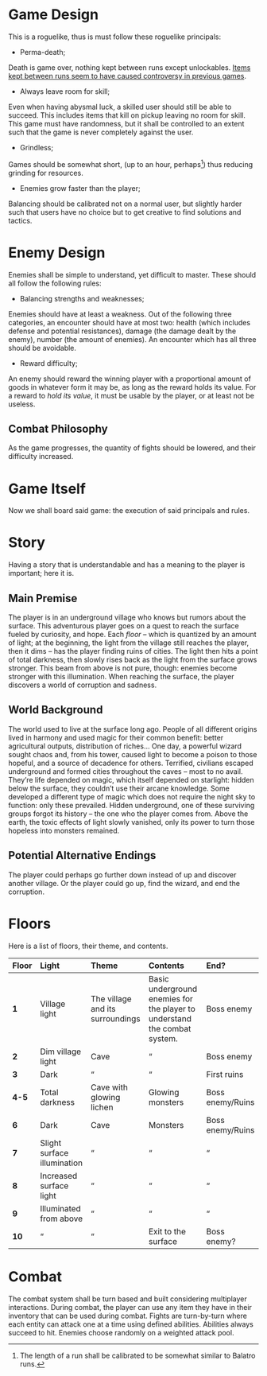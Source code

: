 # Game Design

This is a roguelike, thus is must follow these roguelike principals:

- Perma-death;

Death is game over, nothing kept between runs except
unlockables. [Items kept between runs seem to have caused controversy in previous games](https://www.reddit.com/r/roguelikes/comments/5e7lzf/comment/daau480/?utm_source=share&utm_medium=web3x&utm_name=web3xcss&utm_term=1&utm_content=share_button).

- Always leave room for skill;

Even when having abysmal luck, a skilled user should still be able to succeed. This includes items that kill on pickup
leaving no room for skill. This game must have randomness, but it shall be controlled to an extent such that the game is
never completely against the user.

- Grindless;

Games should be somewhat short, (up to an hour, perhaps[^1]) thus reducing grinding for resources.

- Enemies grow faster than the player;

Balancing should be calibrated not on a normal user, but slightly harder such that users have no choice but to get
creative to find solutions and tactics.

# **Enemy Design**

Enemies shall be simple to understand, yet difficult to master. These should all follow the following rules:

- Balancing strengths and weaknesses;

Enemies should have at least a weakness. Out of the following three categories, an encounter should have at most two:
health (which includes defense and potential resistances), damage (the damage dealt by the enemy), number (the amount of
enemies). An encounter which has all three should be avoidable.

- Reward difficulty;

An enemy should reward the winning player with a proportional amount of goods in whatever form it may be, as long as the
reward holds its value. For a reward to *hold its value*, it must be usable by the player, or at least not be useless.

## **Combat Philosophy**

As the game progresses, the quantity of fights should be lowered, and their difficulty increased.

# Game Itself

Now we shall board said game: the execution of said principals and rules.

# **Story**

Having a story that is understandable and has a meaning to the player is important; here it is.

## **Main Premise**

The player is in an underground village who knows but rumors about the surface. This adventurous player goes on a quest
to reach the surface fueled by curiosity, and hope. Each *floor* – which is quantized by an amount of light; at the
beginning, the light from the village still reaches the player, then it dims – has the player finding ruins of cities.
The light then hits a point of total darkness, then slowly rises back as the light from the surface grows stronger. This
beam from above is not pure, though: enemies become stronger with this illumination. When reaching the surface, the
player discovers a world of corruption and sadness.

## **World Background**

The world used to live at the surface long ago. People of all different origins lived in harmony and used magic for
their common benefit: better agricultural outputs, distribution of riches… One day, a powerful wizard sought chaos and,
from his tower, caused light to become a poison to those hopeful, and a source of decadence for others. Terrified,
civilians escaped underground and formed cities throughout the caves – most to no avail. They’re life depended on magic,
which itself depended on starlight: hidden below the surface, they couldn’t use their arcane knowledge. Some developed a
different type of magic which does not require the night sky to function: only these prevailed. Hidden underground, one
of these surviving groups forgot its history – the one who the player comes from. Above the earth, the toxic effects of
light slowly vanished, only its power to turn those hopeless into monsters remained.

## **Potential Alternative Endings**

The player could perhaps go further down instead of up and discover another village. Or the player could go up, find the
wizard, and end the corruption.

# **Floors**

Here is a list of floors, their theme, and contents.

| Floor   | Light                       | Theme                            | Contents                                                                  | End?             |
|:--------|:----------------------------|:---------------------------------|:--------------------------------------------------------------------------|:-----------------|
| **1**   | Village light               | The village and its surroundings | Basic underground enemies for the player to understand the combat system. | Boss enemy       |
| **2**   | Dim village light           | Cave                             | “                                                                         | Boss enemy       |
| **3**   | Dark                        | “                                | “                                                                         | First ruins      |
| **4-5** | Total darkness              | Cave with glowing lichen         | Glowing monsters                                                          | Boss enemy/Ruins |
| **6**   | Dark                        | Cave                             | Monsters                                                                  | Boss enemy/Ruins |
| **7**   | Slight surface illumination | “                                | “                                                                         | “                |
| **8**   | Increased surface light     | “                                | “                                                                         | “                |
| **9**   | Illuminated from above      | “                                | “                                                                         | “                |
| **10**  | “                           | “                                | Exit to the surface                                                       | Boss enemy?      |

# **Combat**

The combat system shall be turn based and built considering multiplayer interactions. During combat, the player can use
any item they have in their inventory that can be used during combat. Fights are turn-by-turn where each entity can
attack one at a time using defined abilities. Abilities always succeed to hit. Enemies choose randomly on a weighted
attack pool.

[^1]:  The length of a run shall be calibrated to be somewhat similar to Balatro runs.
